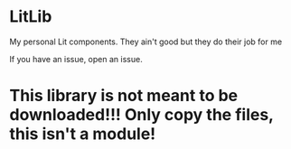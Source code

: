 # LitLib
My personal Lit components. They ain't good but they do their job for me

If you have an issue, open an issue.

# This library is not meant to be downloaded!!! Only copy the files, this isn't a module!
